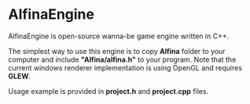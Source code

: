 # AlfinaEngine
 AlfinaEngine is open-source wanna-be game engine written in C++.
 
 The simplest way to use this engine is to copy **Alfina** folder to your computer and include **"Alfina/alfina.h"** to your program. Note that the current windows renderer implementation is using OpenGL and requires **GLEW**.

 Usage example is provided in **project.h** and **project.cpp** files.
